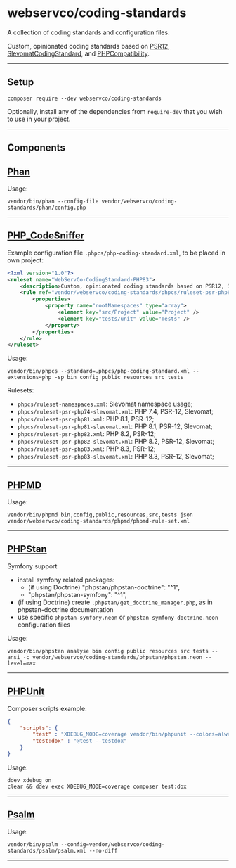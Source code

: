 # webservco/coding-standards

A collection of coding standards and configuration files.

Custom, opinionated coding standards based on [PSR12](https://www.php-fig.org/psr/psr-12/), [SlevomatCodingStandard](https://github.com/slevomat/coding-standard), and [PHPCompatibility](https://github.com/PHPCompatibility/PHPCompatibility).

---

## Setup

```shell
composer require --dev webservco/coding-standards
```

Optionally, install any of the dependencies from `require-dev` that you wish to use in your project.

---

## Components

## [Phan](https://github.com/phan/phan)

Usage:

```shell
vendor/bin/phan --config-file vendor/webservco/coding-standards/phan/config.php
```

---

## [PHP_CodeSniffer](https://github.com/squizlabs/PHP_CodeSniffer)

Example configuration file `.phpcs/php-coding-standard.xml`, to be placed in own project:

```xml
<?xml version="1.0"?>
<ruleset name="WebServCo-CodingStandard-PHP83">
	<description>Custom, opinionated coding standards based on PSR12, SlevomatCodingStandard, and PHPCompatibility.</description>
    <rule ref="vendor/webservco/coding-standards/phpcs/ruleset-psr-php83-slevomat.xml">
        <properties>
			<property name="rootNamespaces" type="array">
				<element key="src/Project" value="Project" />
                <element key="tests/unit" value="Tests" />
			</property>
		</properties>
    </rule>
</ruleset>
```

Usage:

```shell
vendor/bin/phpcs --standard=.phpcs/php-coding-standard.xml --extensions=php -sp bin config public resources src tests
```

Rulesets:

- `phpcs/ruleset-namespaces.xml`: Slevomat namespace usage;
- `phpcs/ruleset-psr-php74-slevomat.xml`: PHP 7.4, PSR-12, Slevomat;
- `phpcs/ruleset-psr-php81.xml`: PHP 8.1, PSR-12;
- `phpcs/ruleset-psr-php81-slevomat.xml`: PHP 8.1, PSR-12, Slevomat;
- `phpcs/ruleset-psr-php82.xml`: PHP 8.2, PSR-12;
- `phpcs/ruleset-psr-php82-slevomat.xml`: PHP 8.2, PSR-12, Slevomat;
- `phpcs/ruleset-psr-php83.xml`: PHP 8.3, PSR-12;
- `phpcs/ruleset-psr-php83-slevomat.xml`: PHP 8.3, PSR-12, Slevomat;

---

## [PHPMD](https://github.com/phpmd/phpmd)

Usage:

```shell
vendor/bin/phpmd bin,config,public,resources,src,tests json vendor/webservco/coding-standards/phpmd/phpmd-rule-set.xml

```

---

## [PHPStan](https://github.com/phpstan/phpstan)

Symfony support
- install symfony related packages:
	- (if using Doctrine) "phpstan/phpstan-doctrine": "^1",
	- "phpstan/phpstan-symfony": "^1",
- (if using Doctrine) create `.phpstan/get_doctrine_manager.php`, as in phpstan-doctrine documentation
- use specific `phpstan-symfony.neon` or `phpstan-symfony-doctrine.neon` configuration files

Usage:

```shell
vendor/bin/phpstan analyse bin config public resources src tests --ansi -c vendor/webservco/coding-standards/phpstan/phpstan.neon --level=max
```

---

## [PHPUnit](https://phpunit.de/)

Composer scripts example:

```json
{
	"scripts": {
		"test" : "XDEBUG_MODE=coverage vendor/bin/phpunit --colors=always --configuration vendor/webservco/coding-standards/phpunit/phpunit-10.xml --display-deprecations --display-errors --display-incomplete --display-notices --display-skipped --display-warnings",
        "test:dox" : "@test --testdox"
	}
}
```

Usage:

```shell
ddev xdebug on
clear && ddev exec XDEBUG_MODE=coverage composer test:dox
```
---

## [Psalm](https://github.com/vimeo/psalm)

Usage:

```shell
vendor/bin/psalm --config=vendor/webservco/coding-standards/psalm/psalm.xml --no-diff
```

---
